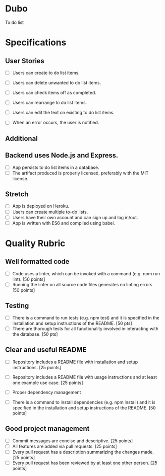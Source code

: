 # Dubo
To do list 
# Specifications

## User Stories

- [ ] Users can create to do list items.

- [ ] Users can delete unwanted to do list items.

- [ ] Users can check items off as completed.

- [ ] Users can rearrange to do list items.

- [ ] Users can edit the text on existing to do list items.

- [ ] When an error occurs, the user is notified.


## Additional

 ## Backend uses Node.js and Express.
 - [ ] App persists to do list items in a database.
 - [ ] The artifact produced is properly licensed, preferably with the MIT license.

## Stretch

- [ ] App is deployed on Heroku.
- [ ] Users can create multiple to-do lists.
- [ ] Users have their own account and can sign up and log in/out.
- [ ] App is written with ES6 and compiled using babel.

# Quality Rubric

## Well formatted code

- [ ] Code uses a linter, which can be invoked with a command (e.g. npm run lint). [50 points]
- [ ] Running the linter on all source code files generates no linting errors. [50 points]

## Testing

- [ ] There is a command to run tests (e.g. npm test) and it is specified in the installation and setup instructions of the README. [50 pts]
- [ ] There are thorough tests for all functionality involved in interacting with the database. [50 pts]

## Clear and useful README

- [ ] Repository includes a README file with installation and setup instructions. [25 points]
- [ ] Repository includes a README file with usage instructions and at least one example use case. [25 points]
- [ ] Proper dependency management

- [ ] There is a command to install dependencies (e.g. npm install) and it is specified in the installation and setup instructions of the README. [50 points]

## Good project management

- [ ] Commit messages are concise and descriptive. [25 points]
- [ ] All features are added via pull requests. [25 points]
- [ ] Every pull request has a description summarizing the changes made. [25 points]
- [ ] Every pull request has been reviewed by at least one other person. [25 points]
